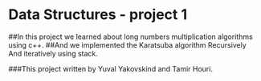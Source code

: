 # Data Structures - project 1

##In this project we learned about long numbers multiplication algorithms using c++.
##And we implemented the Karatsuba algorithm Recursively And iteratively using stack.

###This project written by Yuval Yakovskind and Tamir Houri.
